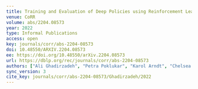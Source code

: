 ```yaml
---
title: Training and Evaluation of Deep Policies using Reinforcement Learning and Generative Models.
venue: CoRR
volume: abs/2204.08573
year: 2022
type: Informal Publications
access: open
key: journals/corr/abs-2204-08573
doi: 10.48550/ARXIV.2204.08573
ee: https://doi.org/10.48550/arXiv.2204.08573
url: https://dblp.org/rec/journals/corr/abs-2204-08573
authors: ["Ali Ghadirzadeh", "Petra Poklukar", "Karol Arndt", "Chelsea Finn", "Ville Kyrki", "Danica Kragic", "M\u00e5rten Bj\u00f6rkman"]
sync_version: 3
cite_key: journals/corr/abs-2204-08573/Ghadirzadeh/2022
---
```

